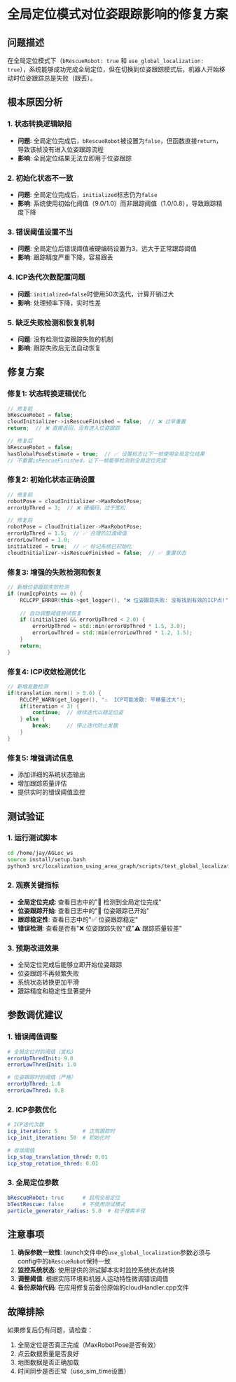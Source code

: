 # 全局定位模式对位姿跟踪影响的修复方案

## 问题描述

在全局定位模式下（`bRescueRobot: true` 和 `use_global_localization: true`），系统能够成功完成全局定位，但在切换到位姿跟踪模式后，机器人开始移动时位姿跟踪总是失败（跟丢）。

## 根本原因分析

### 1. 状态转换逻辑缺陷
- **问题**: 全局定位完成后，`bRescueRobot`被设置为`false`，但函数直接`return`，导致该帧没有进入位姿跟踪流程
- **影响**: 全局定位结果无法立即用于位姿跟踪

### 2. 初始化状态不一致
- **问题**: 全局定位完成后，`initialized`标志仍为`false`
- **影响**: 系统使用初始化阈值（9.0/1.0）而非跟踪阈值（1.0/0.8），导致跟踪精度下降

### 3. 错误阈值设置不当
- **问题**: 全局定位后错误阈值被硬编码设置为3，远大于正常跟踪阈值
- **影响**: 跟踪精度严重下降，容易跟丢

### 4. ICP迭代次数配置问题
- **问题**: `initialized=false`时使用50次迭代，计算开销过大
- **影响**: 处理频率下降，实时性差

### 5. 缺乏失败检测和恢复机制
- **问题**: 没有检测位姿跟踪失败的机制
- **影响**: 跟踪失败后无法自动恢复

## 修复方案

### 修复1: 状态转换逻辑优化
```cpp
// 修复前
bRescueRobot = false;
cloudInitializer->isRescueFinished = false;  // ❌ 过早重置
return;  // ❌ 直接返回，没有进入位姿跟踪

// 修复后
bRescueRobot = false;
hasGlobalPoseEstimate = true;  // ✅ 设置标志让下一帧使用全局定位结果
// 不重置isRescueFinished，让下一帧能够检测到全局定位完成
```

### 修复2: 初始化状态正确设置
```cpp
// 修复前
robotPose = cloudInitializer->MaxRobotPose;
errorUpThred = 3;  // ❌ 硬编码，过于宽松

// 修复后
robotPose = cloudInitializer->MaxRobotPose;
errorUpThred = 1.5;  // ✅ 合理的过渡阈值
errorLowThred = 1.0;
initialized = true;  // ✅ 标记系统已初始化
cloudInitializer->isRescueFinished = false;  // ✅ 重置状态
```

### 修复3: 增强的失败检测和恢复
```cpp
// 新增位姿跟踪失败检测
if (numIcpPoints == 0) {
    RCLCPP_ERROR(this->get_logger(), "❌ 位姿跟踪失败: 没有找到有效的ICP点!");
    
    // 自动调整阈值尝试恢复
    if (initialized && errorUpThred < 2.0) {
        errorUpThred = std::min(errorUpThred * 1.5, 3.0);
        errorLowThred = std::min(errorLowThred * 1.2, 1.5);
    }
    return;
}
```

### 修复4: ICP收敛检测优化
```cpp
// 新增发散检测
if(translation.norm() > 5.0) {
    RCLCPP_WARN(get_logger(), "⚠️  ICP可能发散: 平移量过大");
    if(iteration < 3) {
        continue;  // 继续迭代以稳定位姿
    } else {
        break;     // 停止迭代防止发散
    }
}
```

### 修复5: 增强调试信息
- 添加详细的系统状态输出
- 增加跟踪质量评估
- 提供实时的错误阈值监控

## 测试验证

### 1. 运行测试脚本
```bash
cd /home/jay/AGLoc_ws
source install/setup.bash
python3 src/localization_using_area_graph/scripts/test_global_localization_fix.py
```

### 2. 观察关键指标
- **全局定位完成**: 查看日志中的"🎯 检测到全局定位完成"
- **位姿跟踪开始**: 查看日志中的"🚀 位姿跟踪已开始"
- **跟踪稳定性**: 查看日志中的"✅ 位姿跟踪稳定"
- **错误检测**: 查看是否有"❌ 位姿跟踪失败"或"⚠️ 跟踪质量较差"

### 3. 预期改进效果
- 全局定位完成后能够立即开始位姿跟踪
- 位姿跟踪不再频繁失败
- 系统状态转换更加平滑
- 跟踪精度和稳定性显著提升

## 参数调优建议

### 1. 错误阈值调整
```yaml
# 全局定位时的阈值（宽松）
errorUpThredInit: 9.0
errorLowThredInit: 1.0

# 位姿跟踪时的阈值（严格）
errorUpThred: 1.0
errorLowThred: 0.8
```

### 2. ICP参数优化
```yaml
# ICP迭代次数
icp_iteration: 5        # 正常跟踪时
icp_init_iteration: 50  # 初始化时

# 收敛阈值
icp_stop_translation_thred: 0.01
icp_stop_rotation_thred: 0.01
```

### 3. 全局定位参数
```yaml
bRescueRobot: true      # 启用全局定位
bTestRescue: false      # 不使用测试模式
particle_generator_radius: 5.0  # 粒子搜索半径
```

## 注意事项

1. **确保参数一致性**: launch文件中的`use_global_localization`参数必须与config中的`bRescueRobot`保持一致
2. **监控系统状态**: 使用提供的测试脚本实时监控系统状态转换
3. **调整阈值**: 根据实际环境和机器人运动特性微调错误阈值
4. **备份原始代码**: 在应用修复前备份原始的cloudHandler.cpp文件

## 故障排除

如果修复后仍有问题，请检查：
1. 全局定位是否真正完成（MaxRobotPose是否有效）
2. 点云数据质量是否良好
3. 地图数据是否正确加载
4. 时间同步是否正常（use_sim_time设置）
